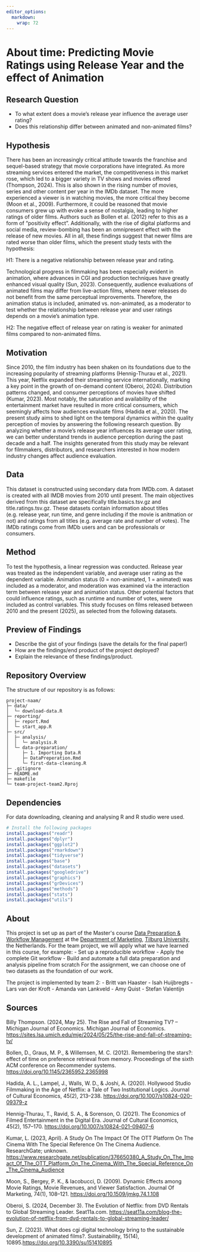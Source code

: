 ```yaml
---
editor_options: 
  markdown: 
    wrap: 72
---
```


# About time: Predicting Movie Ratings using Release Year and the effect of Animation

## Research Question

-   To what extent does a movie’s release year influence the average
    user rating?
-   Does this relationship differ between animated and non-animated
    films?

## Hypothesis

There has been an increasingly critical attitude towards the franchise
and sequel-based strategy that movie corporations have integrated. As
more streaming services entered the market, the competitiveness in this
market rose, which led to a bigger variety in TV shows and movies
offered (Thompson, 2024). This is also shown in the rising number of
movies, series and other content per year in the IMDb dataset. The more
experienced a viewer is in watching movies, the more critical they
become (Moon et al., 2009). Furthermore, it could be reasoned that movie
consumers grew up with evoke a sense of nostalgia, leading to higher
ratings of older films. Authors such as Bollen et al. (2012) refer to
this as a form of “positivity effect”. Additionally, with the rise of
digital platforms and social media, review-bombing has been an
omnipresent effect with the release of new movies. All in all, these
findings suggest that newer films are rated worse than older films,
which the present study tests with the hypothesis:

H1: There is a negative relationship between release year and rating.

Technological progress in filmmaking has been especially evident in
animation, where advances in CGI and production techniques have greatly
enhanced visual quality (Sun, 2023). Consequently, audience evaluations
of animated films may differ from live-action films, where newer
releases do not benefit from the same perceptual improvements.
Therefore, the animation status is included, animated vs. non-animated,
as a moderator to test whether the relationship between release year and
user ratings depends on a movie’s animation type.

H2: The negative effect of release year on rating is weaker for animated
films compared to non-animated films.

## Motivation

Since 2010, the film industry has been shaken on its foundations due to
the increasing popularity of streaming platforms (Hennig-Thurau et al.,
2021). This year, Netflix expanded their streaming service
internationally, marking a key point in the growth of on-demand content
(Oberoi, 2024). Distribution patterns changed, and consumer perceptions
of movies have shifted (Kumar, 2023). Most notably, the saturation and
availability of the entertainment market have resulted in more critical
consumers, which seemingly affects how audiences evaluate films (Hadida
et al., 2020). The present study aims to shed light on the temporal
dynamics within the quality perception of movies by answering the
following research question. By analyzing whether a movie’s release year
influences its average user rating, we can better understand trends in
audience perception during the past decade and a half. The insights
generated from this study may be relevant for filmmakers, distributors,
and researchers interested in how modern industry changes affect
audience evaluation.

## Data

This dataset is constructed using secondary data from IMDb.com. A
dataset is created with all IMDB movies from 2010 until present. The
main objectives derived from this dataset are specifically
title.basics.tsv.gz and title.ratings.tsv.gz. These datasets contain
information about titles (e.g. release year, run time, and genre
including if the movie is anitmation or not) and ratings from all titles
(e.g. average rate and number of votes). The IMDb ratings come from IMDb
users and can be professionals or consumers.

## Method

To test the hypothesis, a linear regression was conducted. Release year
was treated as the independent variable, and average user rating as the
dependent variable. Animation status (0 = non-animated, 1 = animated)
was included as a moderator, and moderation was examined via the
interaction term between release year and animation status. Other
potential factors that could influence ratings, such as runtime and
number of votes, were included as control variables. This study focuses
on films released between 2010 and the present (2025), as selected from
the following datasets.

## Preview of Findings

-   Describe the gist of your findings (save the details for the final
    paper!)
-   How are the findings/end product of the project deployed?
-   Explain the relevance of these findings/product.

## Repository Overview

The structure of our repository is as follows:

``` text
project-naam/
├─ data/
│  └─ download-data.R
├─ reporting/
│  ├─ report.Rmd
│  └─ start_app.R
├─ src/
│  ├─ analysis/
│  │  └─ analysis.R
│  └─ data-preparation/
│     ├─ 1. Importing Data.R
│     ├─ DataPreperation.Rmd
│     └─ first-data-cleaning.R
├─ .gitignore
├─ README.md
├─ makefile
└─ team-project-team2.Rproj
```

## Dependencies

For data downloading, cleaning and analysing R and R studio were used.

``` r
# Install the following packages
install.packages("readr")
install.packages("dplyr")
install.packages("ggplot2")
install.packages("rmarkdown")
install.packages("tidyverse")
install.packages("base")
install.packages("datasets")
install.packages("googledrive")
install.packages("graphics")
install.packages("grDevices")
install.packages("methods")
install.packages("stats")
install.packages("utils")
```

## About

This project is set up as part of the Master's course [Data Preparation
& Workflow Management](https://dprep.hannesdatta.com/) at the
[Department of
Marketing](https://www.tilburguniversity.edu/about/schools/economics-and-management/organization/departments/marketing),
[Tilburg University](https://www.tilburguniversity.edu/), the
Netherlands. For the team project, we will apply what we have learned in
this course, for example: - Set up a reproducible workflow - Apply the
complete Git workflow - Build and automate a full data preparation and
analysis pipeline from scratch For the assignment, we can choose one of
two datasets as the foundation of our work.

The project is implemented by team 2: - Britt van Haaster - Isah
Huijbregts - Lars van der Kroft - Amanda van Lankveld - Amy Quist -
Stefan Valentijn

## Sources

Billy Thompson. (2024, May 25). The Rise and Fall of Streaming TV? –
Michigan Journal of Economics. Michigan Journal of Economics.
<https://sites.lsa.umich.edu/mje/2024/05/25/the-rise-and-fall-of-streaming-tv/>

Bollen, D., Graus, M. P., & Willemsen, M. C. (2012). Remembering the
stars?: effect of time on preference retrieval from memory. Proceedings
of the sixth ACM conference on Recommender systems.
<https://doi.org/10.1145/2365952.2365998>

Hadida, A. L., Lampel, J., Walls, W. D., & Joshi, A. (2020). Hollywood
Studio Filmmaking in the Age of Netflix: a Tale of Two Institutional
Logics. Journal of Cultural Economics, 45(2), 213–238.
<https://doi.org/10.1007/s10824-020-09379-z>

Hennig-Thurau, T., Ravid, S. A., & Sorenson, O. (2021). The Economics of
Filmed Entertainment in the Digital Era. Journal of Cultural Economics,
45(2), 157–170. <https://doi.org/10.1007/s10824-021-09407-6>

Kumar, L. (2023, April). A Study On The Impact Of The OTT Platform On
The Cinema With The Special Reference On The Cinema Audience.
ResearchGate; unknown.
<https://www.researchgate.net/publication/376650380_A_Study_On_The_Impact_Of_The_OTT_Platform_On_The_Cinema_With_The_Special_Reference_On_The_Cinema_Audience>

Moon, S., Bergey, P. K., & Iacobucci, D. (2009). Dynamic Effects among
Movie Ratings, Movie Revenues, and Viewer Satisfaction. Journal Of
Marketing, 74(1), 108–121. <https://doi.org/10.1509/jmkg.74.1.108>

Oberoi, S. (2024, December 3). The Evolution of Netflix: from DVD
Rentals to Global Streaming Leader. Seat11a.com.
<https://seat11a.com/blog-the-evolution-of-netflix-from-dvd-rentals-to-global-streaming-leader/>

Sun, Z. (2023). What does cgi digital technology bring to the
sustainable development of animated films?. Sustainability, 15(14),
10895.<https://doi.org/10.3390/su151410895>
